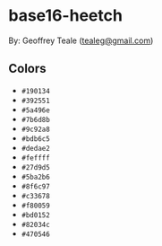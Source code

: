 # base16-heetch

By: Geoffrey Teale (tealeg@gmail.com)

## Colors

* `#190134`
* `#392551`
* `#5a496e`
* `#7b6d8b`
* `#9c92a8`
* `#bdb6c5`
* `#dedae2`
* `#feffff`
* `#27d9d5`
* `#5ba2b6`
* `#8f6c97`
* `#c33678`
* `#f80059`
* `#bd0152`
* `#82034c`
* `#470546`
